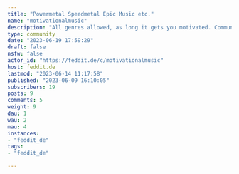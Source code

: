 ```yaml
---
title: "Powermetal Speedmetal Epic Music etc." 
name: "motivationalmusic"
description: "All genres allowed, as long it gets you motivated. Community's title some lists successful genres.Please post in the following title format:* [genre] Artist1, Artist2 - Track[More music communities ↗️](https://beehaw.org/post/516009)"
type: community
date: "2023-06-19 17:59:29"
draft: false
nsfw: false
actor_id: "https://feddit.de/c/motivationalmusic"
host: feddit.de
lastmod: "2023-06-14 11:17:58"
published: "2023-06-09 16:10:05"
subscribers: 19
posts: 9
comments: 5
weight: 9
dau: 1
wau: 2
mau: 4
instances:
- "feddit_de"
tags: 
- "feddit_de"

---
```

